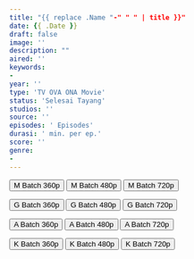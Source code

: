 ```yaml
---
title: "{{ replace .Name "-" " " | title }}"
date: {{ .Date }}
draft: false
image: ''
description: ""
aired: ''
keywords:
- 
year: ''
type: 'TV OVA ONA Movie'
status: 'Selesai Tayang'
studios: ''
source: ''
episodes: ' Episodes'
durasi: ' min. per ep.'
score: ''
genre:
- 
---
```


<div class="d-g gg-5 gtc-r ai-c">
<button onclick="window.open('/download/?tit=&med=&res=360p','_blank')">M Batch  360p</button>
<button onclick="window.open('/download/?tit=&med=&res=480p','_blank')">M Batch  480p</button>
<button onclick="window.open('/download/?tit=&med=&res=720p','_blank')">M Batch  720p</button>

<button onclick="window.open('/download/?tit=&goo=&res=360p','_blank')">G Batch  360p</button>
<button onclick="window.open('/download/?tit=&goo=&res=480p','_blank')">G Batch  480p</button>
<button onclick="window.open('/download/?tit=&goo=&res=720p','_blank')">G Batch  720p</button>

<button onclick="window.open('/download/?tit=&arc=&res=360p','_blank')">A Batch  360p</button>
<button onclick="window.open('/download/?tit=&arc=&res=480p','_blank')">A Batch  480p</button>
<button onclick="window.open('/download/?tit=&arc=&res=720p','_blank')">A Batch  720p</button>

<button onclick="window.open('/download/?tit=&kur=&res=360p','_blank')">K Batch  360p</button>
<button onclick="window.open('/download/?tit=&kur=&res=480p','_blank')">K Batch  480p</button>
<button onclick="window.open('/download/?tit=&kur=&res=720p','_blank')">K Batch  720p</button>
</div>